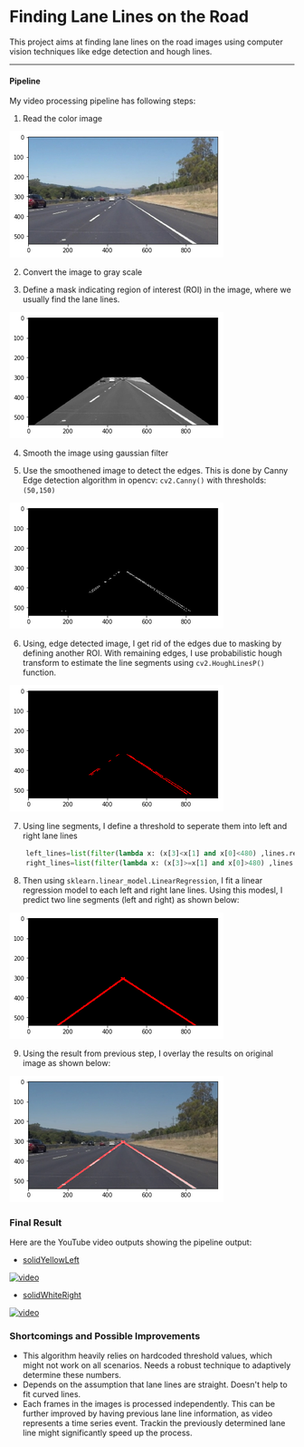 # Finding Lane Lines on the Road

This project aims at finding lane lines on the road images using computer vision techniques like edge detection and hough lines.

---

#### Pipeline

My video processing pipeline has following steps:

1. Read the color image

![orig](../output_images/orig.png)

2. Convert the image to gray scale

3. Define a mask indicating region of interest (ROI) in the image, where we usually find the lane lines. 

![mask](../output_images/mask.png)

4. Smooth the image using gaussian filter

5. Use the smoothened image to detect the edges. This is done by Canny Edge detection algorithm in opencv: `cv2.Canny()` with thresholds: `(50,150)`

![mask](../output_images/canny.png)

6. Using, edge detected image, I get rid of the edges due to masking by defining another ROI. With remaining edges, I use probabilistic hough transform to estimate the line segments using `cv2.HoughLinesP()` function.

![mask](../output_images/hough.png)

7. Using line segments, I define a threshold to seperate them into left and right lane lines

```python
    left_lines=list(filter(lambda x: (x[3]<x[1] and x[0]<480) ,lines.reshape((-1,4)).tolist()))
    right_lines=list(filter(lambda x: (x[3]>=x[1] and x[0]>480) ,lines.reshape((-1,4)).tolist()))
```

8. Then using `sklearn.linear_model.LinearRegression`, I fit a linear regression model to each left and right lane lines. Using this modesl, I predict two line segments (left and right) as shown below:

![mask](../output_images/reg.png)

9. Using the result from previous step, I overlay the results on original image as shown below:

![mask](../output_images/overlay.png)

### Final Result

Here are the YouTube video outputs showing the pipeline output: 

- [solidYellowLeft](https://www.youtube.com/watch?v=6kejnLSNpl8)

[![video](http://img.youtube.com/vi/6kejnLSNpl8/0.jpg)](https://www.youtube.com/watch?v=6kejnLSNpl8)

- [solidWhiteRight](https://www.youtube.com/watch?v=ui9E-ZUlmb4)

[![video](http://img.youtube.com/vi/ui9E-ZUlmb4/0.jpg)](https://www.youtube.com/watch?v=ui9E-ZUlmb4)




### Shortcomings and Possible Improvements

- This algorithm heavily relies on hardcoded threshold values, which might not work on all scenarios. Needs a robust technique to adaptively determine these numbers.
- Depends on the assumption that lane lines are straight. Doesn't help to fit curved lines.
- Each frames in the images is processed independently. This can be further improved by having previous lane line information, as video represents a time series event. Trackin the previously determined lane line might significantly speed up the process.
